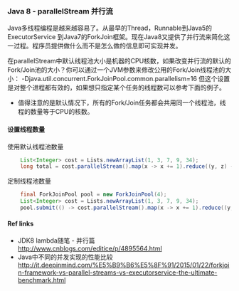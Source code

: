 ### Java 8 - parallelStream 并行流

Java多线程编程是越来越容易了。从最早的Thread，Runnable到Java5的ExecutorService 到Java7的ForkJoin框架。现在Java8又提供了并行流来简化这一过程。程序员提供做什么而不是怎么做的信息即可实现并发。

在parallelStream中默认线程池大小是机器的CPU核数，如果改变并行流的默认的Fork/Join池的大小？你可以通过一个JVM参数来修改公用的Fork/Join线程池的大小：
-Djava.util.concurrent.ForkJoinPool.common.parallelism=16 但这个设置是对整个进程都有效的，如果想只指定某个任务的线程数可以参考下面的例子。
* 值得注意的是默认情况下，所有的Fork/Join任务都会共用同一个线程池，线程的数量等于CPU的核数。

#### 设置线程数量
使用默认线程池数量
```java
    List<Integer> cost = Lists.newArrayList(1, 3, 7, 9, 34);
    long total = cost.parallelStream().map(x -> x += 1).reduce((y, z) -> y + z).get();
```
定制线程池数量
```java
    final ForkJoinPool pool = new ForkJoinPool(4);
    List<Integer> cost = Lists.newArrayList(1, 3, 7, 9, 34);
    pool.submit(() -> cost.parallelStream().map(x -> x += 1).reduce((y, z) -> y + z).get());
```

#### Ref links
- JDK8 lambda随笔 - 并行篇 http://www.cnblogs.com/editice/p/4895564.html
- Java中不同的并发实现的性能比较 http://it.deepinmind.com/%E5%B9%B6%E5%8F%91/2015/01/22/forkjoin-framework-vs-parallel-streams-vs-executorservice-the-ultimate-benchmark.html